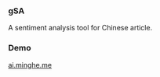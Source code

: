 ### gSA

A sentiment analysis tool for Chinese article.

### Demo

[ai.minghe.me](http://ai.minghe.me)

